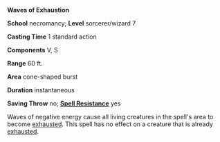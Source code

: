  **Waves of Exhaustion**

**School** necromancy; **Level** sorcerer/wizard 7

**Casting Time** 1 standard action

**Components** V, S

**Range** 60 ft.

**Area** cone-shaped burst

**Duration** instantaneous

**Saving Throw** no; **[Spell Resistance](../glossary.md#_spell-resistance)** yes

Waves of negative energy cause all living creatures in the spell's area to become [exhausted](../glossary.md#_exhausted). This spell has no effect on a creature that is already [exhausted](../glossary.md#_exhausted).

